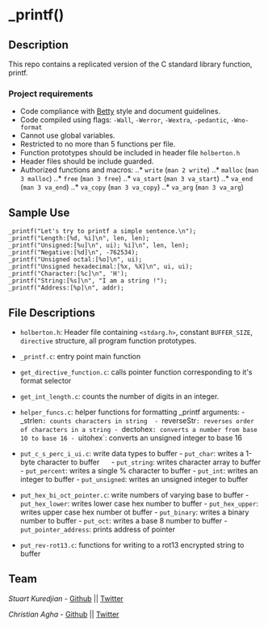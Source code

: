 # _printf()
## Description
This repo contains a replicated version of the C standard library function, printf.  
### Project requirements
- Code compliance with [Betty](https://github.com/holbertonschool/Betty) style and document guidelines.
- Code compiled using flags: `-Wall`, `-Werror`, `-Wextra`, `-pedantic`, `-Wno-format`
- Cannot use global variables.
- Restricted to no more than 5 functions per file.
- Function prototypes should be included in header file `holberton.h`
- Header files should be include guarded.
- Authorized functions and macros:
..* `write` (`man 2 write`)
..* `malloc` (`man 3 malloc`)
..* `free` (`man 3 free`)
..* `va_start` (`man 3 va_start`)
..* `va_end` (`man 3 va_end`)
..* `va_copy` (`man 3 va_copy`)
..* `va_arg` (`man 3 va_arg`)

## Sample Use
    _printf("Let's try to printf a simple sentence.\n");
    _printf("Length:[%d, %i]\n", len, len);
    _printf("Unsigned:[%u]\n", ui); %i]\n", len, len);
    _printf("Negative:[%d]\n", -762534);
    _printf("Unsigned octal:[%o]\n", ui);
    _printf("Unsigned hexadecimal:[%x, %X]\n", ui, ui);
    _printf("Character:[%c]\n", 'H');
    _printf("String:[%s]\n", "I am a string !");
    _printf("Address:[%p]\n", addr);

## File Descriptions
- `holberton.h`: Header file containing  `<stdarg.h>`, constant `BUFFER_SIZE`, `directive` structure, all program function prototypes.
- `_printf.c`: entry point main function
- `get_directive_function.c`: calls pointer function corresponding to it's format selector
- `get_int_length.c`: counts the number of digits in an integer.
- `helper_funcs.c`: helper functions for formatting _printf arguments:
      - _strlen`: counts characters in string 
      - `reverseStr`: reverses order of characters in a string
      - `dectohex`: converts a number from base 10 to base 16
      - `uitohex`: converts an unsigned integer to base 16

- `put_c_s_perc_i_ui.c`: write data types to buffer
      - `put_char`: writes a 1-byte character to buffer
      - `put_string`: writes character array to buffer
      - `put_percent`: writes a single % character to buffer
      - `put_int`: writes an integer to buffer
      - `put_unsigned`: writes an unsigned integer to buffer
      
- `put_hex_bi_oct_pointer.c`: write numbers of varying base to buffer
      - `put_hex_lower`: writes lower case hex number to buffer
      - `put_hex_upper`: writes upper case hex number ot buffer
      - `put_binary`: writes a binary number to buffer
      - `put_oct`: writes a base 8 number to buffer
      - `put_pointer_address`: prints address of pointer
      
 - `put_rev-rot13.c`: functions for writing to a rot13 encrypted string to buffer

## Team

*Stuart Kuredjian* - [Github](https://github.com/dbconfession78) || [Twitter](https://twitter.com/StueyGK)

*Christian Agha* - [Github](https://github.com/ChristianAgha) || [Twitter](https://twitter.com/ChristyanAgha)
